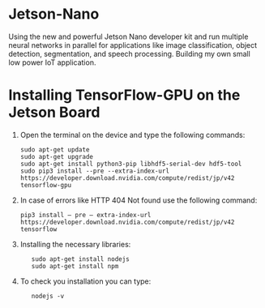 # Jetson-Nano
Using the new and powerful Jetson Nano developer kit and run multiple neural networks in parallel for applications like image classification, object detection, segmentation, and speech processing. Building my own small low power IoT application.

 # Installing TensorFlow-GPU on the Jetson Board
1. Open the terminal on the device and type the following commands:

       sudo apt-get update
       sudo apt-get upgrade
       sudo apt-get install python3-pip libhdf5-serial-dev hdf5-tool
       sudo pip3 install --pre --extra-index-url https://developer.download.nvidia.com/compute/redist/jp/v42 tensorflow-gpu 
       
2. In case of errors like HTTP 404 Not found use the following command:

       pip3 install — pre — extra-index-url https://developer.download.nvidia.com/compute/redist/jp/v42 tensorflow

3. Installing the necessary libraries:

          sudo apt-get install nodejs
          sudo apt-get install npm

4. To check you installation you can type:

          nodejs -v
